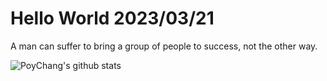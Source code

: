 # Hello World 2023/03/21

A man can suffer to bring a group of people to success, not the other way.

![PoyChang's github stats](https://github-readme-stats.vercel.app/api?username=poychang&show_icons=true&theme=dracula)
